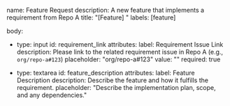 name: Feature Request
description: A new feature that implements a requirement from Repo A
title: "[Feature] <short description>"
labels: [feature]

body:
  - type: input
    id: requirement_link
    attributes:
      label: Requirement Issue Link
      description: Please link to the related requirement issue in Repo A (e.g., `org/repo-a#123`)
      placeholder: "org/repo-a#123"
      value: ""
      required: true

  - type: textarea
    id: feature_description
    attributes:
      label: Feature Description
      description: Describe the feature and how it fulfills the requirement.
      placeholder: "Describe the implementation plan, scope, and any dependencies."
